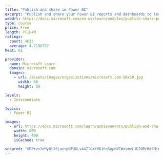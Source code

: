 ```yaml
---
title: "Publish and share in Power BI"
excerpt: "Publish and share your Power BI reports and dashboards to teammates in your organization or to everyone on the web."
webUrl: https://docs.microsoft.com/en-us/learn/modules/publish-share-power-bi/
type: course
price: Free
length: PT1H4M
ratings:
  count: 4623
  average: 4.7198787
heat: 61

provider:
  name: Microsoft Learn
  domain: microsoft.com
  images:
    - url: /assets/images/organizations/microsoft.com-50x50.jpg
      width: 50
      height: 50

levels:
  - Intermediate

topics:
  - Power BI

images:
  - url: https://docs.microsoft.com/learn/achievements/publish-and-share-with-power-bi-desktop-social.png
    width: 800
    height: 400
    isCached: true

secured: "GEP+zv2eMy8t26jac+pHPJGLv44ZlGxYVDihqSopHVIWxsmwL1D2OPrDdSHid5V6U1QQAoqXx1X9UgKhDccFud4OIXSHdEa4TrD+hAvc+g6W0EtokdTYpWinG+Fw7eSEPRZUhQpzl28/dMt0gLwkXZo44Wp5cQle50KF7IKGOZqDku3YXoMUpDdzRV+SA8H8DiVfDgx1+3MMg/lN/JoUKPBkj3vk9c/iy8gjAJaKYXOCNRHQEvuhkkKJk0PzDop1puY7SQQgMKRjdzZY4uljME5IC5pW53Hm+hRBR68XwAQqjkGy36lkxARJ3NDCXJwmoki7qhjO6Gd5lSTg/8mgP1Hdgc/gXIzXKhhZvLD5Hquvo5CHortF55kZRnP8yFcaQwQPsyPQIeeRt1dY/VMK6Rl4zwsE9sQZ55aXEs2I/g8=;5Fh6yzReYq1OVfOKXa7nag=="
---
```


